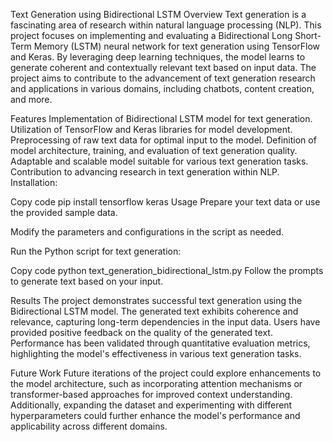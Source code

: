 Text Generation using Bidirectional LSTM
Overview
Text generation is a fascinating area of research within natural language processing (NLP). This project focuses on implementing and evaluating a Bidirectional Long Short-Term Memory (LSTM) neural network for text generation using TensorFlow and Keras. By leveraging deep learning techniques, the model learns to generate coherent and contextually relevant text based on input data. The project aims to contribute to the advancement of text generation research and applications in various domains, including chatbots, content creation, and more.

Features
Implementation of Bidirectional LSTM model for text generation.
Utilization of TensorFlow and Keras libraries for model development.
Preprocessing of raw text data for optimal input to the model.
Definition of model architecture, training, and evaluation of text generation quality.
Adaptable and scalable model suitable for various text generation tasks.
Contribution to advancing research in text generation within NLP.
Installation:

Copy code
pip install tensorflow keras
Usage
Prepare your text data or use the provided sample data.

Modify the parameters and configurations in the script as needed.

Run the Python script for text generation:

Copy code
python text_generation_bidirectional_lstm.py
Follow the prompts to generate text based on your input.

Results
The project demonstrates successful text generation using the Bidirectional LSTM model. The generated text exhibits coherence and relevance, capturing long-term dependencies in the input data. Users have provided positive feedback on the quality of the generated text. Performance has been validated through quantitative evaluation metrics, highlighting the model's effectiveness in various text generation tasks.

Future Work
Future iterations of the project could explore enhancements to the model architecture, such as incorporating attention mechanisms or transformer-based approaches for improved context understanding. Additionally, expanding the dataset and experimenting with different hyperparameters could further enhance the model's performance and applicability across different domains.
